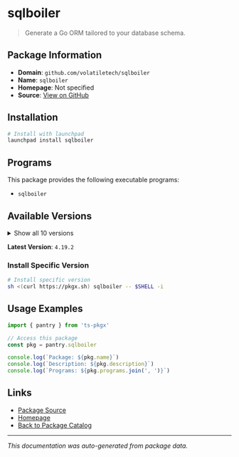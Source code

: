 # sqlboiler

> Generate a Go ORM tailored to your database schema.

## Package Information

- **Domain**: `github.com/volatiletech/sqlboiler`
- **Name**: `sqlboiler`
- **Homepage**: Not specified
- **Source**: [View on GitHub](https://github.com/pkgxdev/pantry/tree/main/projects/github.com/volatiletech/sqlboiler/package.yml)

## Installation

```bash
# Install with launchpad
launchpad install sqlboiler
```

## Programs

This package provides the following executable programs:

- `sqlboiler`

## Available Versions

<details>
<summary>Show all 10 versions</summary>

- `4.19.2`, `4.19.1`, `4.19.0`, `4.18.0`, `4.17.1`
- `4.17.0`, `4.16.2`, `4.16.1`, `4.16.0`, `4.15.0`

</details>

**Latest Version**: `4.19.2`

### Install Specific Version

```bash
# Install specific version
sh <(curl https://pkgx.sh) sqlboiler -- $SHELL -i
```

## Usage Examples

```typescript
import { pantry } from 'ts-pkgx'

// Access this package
const pkg = pantry.sqlboiler

console.log(`Package: ${pkg.name}`)
console.log(`Description: ${pkg.description}`)
console.log(`Programs: ${pkg.programs.join(', ')}`)
```

## Links

- [Package Source](https://github.com/pkgxdev/pantry/tree/main/projects/github.com/volatiletech/sqlboiler/package.yml)
- [Homepage](#)
- [Back to Package Catalog](../../../package-catalog.md)

---

*This documentation was auto-generated from package data.*
